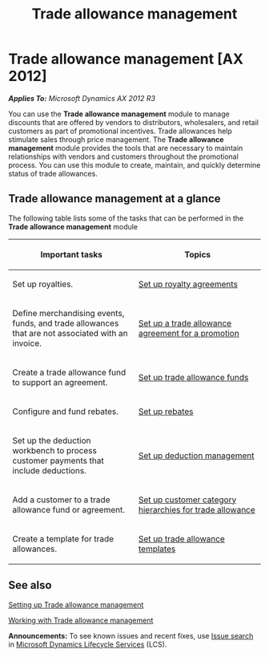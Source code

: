 ﻿---
title: Trade allowance management
TOCTitle: Trade allowance management
ms:assetid: 4a1dc27a-3dbb-4000-9ea8-b95f1470c38d
ms:mtpsurl: https://technet.microsoft.com/en-us/library/Dn497747(v=AX.60)
ms:contentKeyID: 62110071
ms.date: 09/17/2014
mtps_version: v=AX.60
f1_keywords:
- Forms.TAMBillBackListPage
- Forms.TAMPromotionParameters
- Forms.TAMListPage
- Forms.TAMTemplateListPage
- Forms.MCRCustCategory
- Forms.MCRMarketingObjective
- Forms.MCRRoyaltyTable
- Forms.MCRCustCategoryHierarchy
- Forms.MCRHierarchyAddCust
- Forms.TAMActualContribution
- Forms.TAMCopyTradePromotions
- Forms.MCRRoyaltyVendTrans
- Forms.TAMActualQty
- Forms.TAMFundManagement
- Forms.MCRRoyaltyVendTableListPage
- Forms.TAMFundUsage
- Forms.MCRRoyaltyVendTable
- MsDynAx060.Forms.MCRCustCategoryHierarchy
- MsDynAx060.Forms.MCRCustCategory
- Forms.TAMPromoCompareGraph
- MsDynAx060.Forms.MCRHierarchyAddCust
- Forms.TAMMarketingObjective
- MsDynAx060.Forms.MCRMarketingObjective
- Forms.TAMPlanVsActualQtyGraph
- Forms.TAMPromotionPeriod
- Forms.TAMTradePromotionAnalysis
- MsDynAx060.Forms.MCRRoyaltyVendTable
- Forms.TAMPlanVsActualSalesGraph
- MsDynAx060.Forms.MCRRoyaltyTable
- Forms.TAMTradePromotions
- Forms.TAMWhatIfPromotionAnalysis
- Forms.TAMPlanVsActualLiftGraph
- Forms.TAMMerchEventType
- MsDynAx060.Forms.MCRRoyaltyVendTrans
- MsDynAx060.Forms.TAMTradePromotions
- MsDynAx060.Forms.TAMPlanVsActualQtyGraph
- MsDynAx060.Forms.TAMCopyTradePromotions
- MsDynAx060.Forms.TAMTemplateListPage
- MsDynAx060.Forms.TAMTradePromotionAnalysis
- MsDynAx060.Forms.TAMPlanVsActualSalesGraph
- MsDynAx060.Forms.MCRRoyaltyVendTableListPage
- MsDynAx060.Forms.TAMPromoCompareGraph
- MsDynAx060.Forms.TAMFundManagement
- MsDynAx060.Forms.TAMActualQty
- MsDynAx060.Forms.TAMListPage
- MsDynAx060.Forms.TAMFundUsage
- MsDynAx060.Forms.TAMPromotionPeriod
- MsDynAx060.Forms.TAMBillBackListPage
- MsDynAx060.Forms.TAMMerchEventType
- MsDynAx060.Forms.TAMWhatIfPromotionAnalysis
- MsDynAx060.Forms.TAMActualContribution
- MsDynAx060.Forms.TAMPromotionParameters
- MsDynAx060.Forms.TAMMarketingObjective
- MsDynAx060.Forms.TAMPlanVsActualLiftGraph
---

# Trade allowance management [AX 2012]


_**Applies To:** Microsoft Dynamics AX 2012 R3_

You can use the **Trade allowance management** module to manage discounts that are offered by vendors to distributors, wholesalers, and retail customers as part of promotional incentives. Trade allowances help stimulate sales through price management. The **Trade allowance management** module provides the tools that are necessary to maintain relationships with vendors and customers throughout the promotional process. You can use this module to create, maintain, and quickly determine status of trade allowances.

## Trade allowance management at a glance

The following table lists some of the tasks that can be performed in the **Trade allowance management** module

<table>
<colgroup>
<col style="width: 50%" />
<col style="width: 50%" />
</colgroup>
<thead>
<tr class="header">
<th><p>Important tasks</p></th>
<th><p>Topics</p></th>
</tr>
</thead>
<tbody>
<tr class="odd">
<td><p>Set up royalties.</p></td>
<td><p><a href="set-up-royalty-agreements.md">Set up royalty agreements</a></p></td>
</tr>
<tr class="even">
<td><p>Define merchandising events, funds, and trade allowances that are not associated with an invoice.</p></td>
<td><p><a href="set-up-a-trade-allowance-agreement-for-a-promotion.md">Set up a trade allowance agreement for a promotion</a></p></td>
</tr>
<tr class="odd">
<td><p>Create a trade allowance fund to support an agreement.</p></td>
<td><p><a href="set-up-trade-allowance-funds.md">Set up trade allowance funds</a></p></td>
</tr>
<tr class="even">
<td><p>Configure and fund rebates.</p></td>
<td><p><a href="set-up-rebates.md">Set up rebates</a></p></td>
</tr>
<tr class="odd">
<td><p>Set up the deduction workbench to process customer payments that include deductions.</p></td>
<td><p><a href="set-up-deduction-management.md">Set up deduction management</a></p></td>
</tr>
<tr class="even">
<td><p>Add a customer to a trade allowance fund or agreement.</p></td>
<td><p><a href="set-up-customer-category-hierarchies-for-trade-allowance.md">Set up customer category hierarchies for trade allowance</a></p></td>
</tr>
<tr class="odd">
<td><p>Create a template for trade allowances.</p></td>
<td><p><a href="set-up-trade-allowance-templates.md">Set up trade allowance templates</a></p></td>
</tr>
</tbody>
</table>


## See also

[Setting up Trade allowance management](setting-up-trade-allowance-management.md)

[Working with Trade allowance management](working-with-trade-allowance-management.md)

  
**Announcements:** To see known issues and recent fixes, use [Issue search](http://go.microsoft.com/fwlink/?linkid=389258) in [Microsoft Dynamics Lifecycle Services](http://go.microsoft.com/fwlink/?linkid=306505) (LCS).

